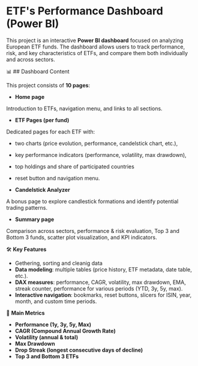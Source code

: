 # ETF's Performance Dashboard (Power BI)

This project is an interactive **Power BI dashboard** focused on analyzing European ETF funds.
The dashboard allows users to track performance, risk, and key characteristics of ETFs,
and compare them both individually and across sectors.

📊 ## Dashboard Content

This project consists of **10 pages**:

- **Home page**

Introduction to ETFs, navigation menu, and links to all sections.

- **ETF Pages (per fund)**

Dedicated pages for each ETF with:

- two charts (price evolution, performance, candelstick chart, etc.),

- key performance indicators (performance, volatility, max drawdown),

- top holdings and share of participated countries

- reset button and navigation menu.

- **Candelstick Analyzer**

A bonus page to explore candlestick formations and identify potential trading patterns.

- **Summary page**

Comparison across sectors, performance & risk evaluation, Top 3 and Bottom 3 funds,
scatter plot visualization, and KPI indicators.

🛠️ **Key Features**

- Gethering, sorting and cleanig data
- **Data modeling**: multiple tables (price history, ETF metadata, date table, etc.).
- **DAX measures**: performance, CAGR, volatility, max drawdown, EMA, streak counter, performance for various periods (YTD, 3y, 5y, max).
- **Interactive navigation**: bookmarks, reset buttons, slicers for ISIN, year, month, and custom time periods.

🚀 **Main Metrics**

- **Performance (1y, 3y, 5y, Max)**
- **CAGR (Compound Annual Growth Rate)**
- **Volatility (annual & total)**
- **Max Drawdown**
- **Drop Streak (longest consecutive days of decline)**
- **Top 3 and Bottom 3 ETFs**

